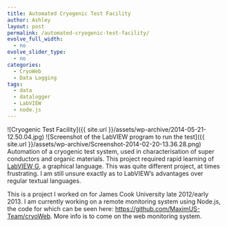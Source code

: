 ```yaml
---
title: Automated Cryogenic Test Facility
author: Ashley
layout: post
permalink: /automated-cryogenic-test-facility/
evolve_full_width:
  - no
evolve_slider_type:
  - no
categories:
  - CryoWeb
  - Data Logging
tags:
  - data
  - datalogger
  - LabVIEW
  - node.js
---
```

<!---
<figure id="attachment_35" style="width: 3840px;" class="wp-caption aligncenter"><a href="http://theredwheel.com/wp-content/uploads/2014/06/2014-05-21-12.50.04.jpg" data-gallery><img class="size-full wp-image-35" src="http://theredwheel.com/wp-content/uploads/2014/06/2014-05-21-12.50.04.jpg" alt="Cryogenic Test Facility" width="3840" height="2160" /></a><figcaption class="wp-caption-text">Cryogenic Test Facility</figcaption></figure> <figure id="attachment_34" style="width: 1007px;" class="wp-caption aligncenter"><a href="http://theredwheel.com/wp-content/uploads/2014/06/Screenshot-2014-02-20-13.36.28.png" data-gallery><img class="size-full wp-image-34" src="http://theredwheel.com/wp-content/uploads/2014/06/Screenshot-2014-02-20-13.36.28.png" alt="Screenshot of the LabVIEW program to run the test" width="1007" height="827" /></a><figcaption class="wp-caption-text">Screenshot of the LabVIEW program to run the test</figcaption></figure> 
-->
![Cryogenic Test Facility]({{ site.url }}/assets/wp-archive/2014-05-21-12.50.04.jpg)
![Screenshot of the LabVIEW program to run the test]({{ site.url }}/assets/wp-archive/Screenshot-2014-02-20-13.36.28.png)
<span style="color: #222222;">Automation of a cryogenic test system, used in characterisation of super conductors and organic materials. This project required rapid learning of <a href="http://en.wikipedia.org/wiki/LabVIEW">LabVIEW G</a>, a graphical language. This was quite different project, at times frustrating. I am still unsure exactly as to LabVIEW&#8217;s advantages over regular textual languages.</span>

<span style="color: #222222;">This is a project I worked on for James Cook University late 2012/early 2013. I am currently working on a remote monitoring system using Node.js, the code for which can be seen here: </span><a style="color: #888888;" href="https://github.com/MaximUS-Team/cryoWeb">https://github.com/MaximUS-Team/cryoWeb</a>. More info is to come on the web monitoring system.
